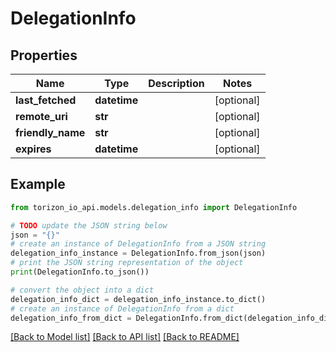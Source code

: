 # DelegationInfo


## Properties

Name | Type | Description | Notes
------------ | ------------- | ------------- | -------------
**last_fetched** | **datetime** |  | [optional] 
**remote_uri** | **str** |  | [optional] 
**friendly_name** | **str** |  | [optional] 
**expires** | **datetime** |  | [optional] 

## Example

```python
from torizon_io_api.models.delegation_info import DelegationInfo

# TODO update the JSON string below
json = "{}"
# create an instance of DelegationInfo from a JSON string
delegation_info_instance = DelegationInfo.from_json(json)
# print the JSON string representation of the object
print(DelegationInfo.to_json())

# convert the object into a dict
delegation_info_dict = delegation_info_instance.to_dict()
# create an instance of DelegationInfo from a dict
delegation_info_from_dict = DelegationInfo.from_dict(delegation_info_dict)
```
[[Back to Model list]](../README.md#documentation-for-models) [[Back to API list]](../README.md#documentation-for-api-endpoints) [[Back to README]](../README.md)


